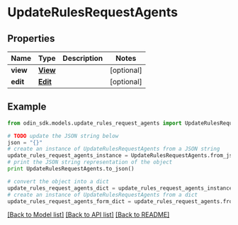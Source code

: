 # UpdateRulesRequestAgents


## Properties

Name | Type | Description | Notes
------------ | ------------- | ------------- | -------------
**view** | [**View**](View.md) |  | [optional] 
**edit** | [**Edit**](Edit.md) |  | [optional] 

## Example

```python
from odin_sdk.models.update_rules_request_agents import UpdateRulesRequestAgents

# TODO update the JSON string below
json = "{}"
# create an instance of UpdateRulesRequestAgents from a JSON string
update_rules_request_agents_instance = UpdateRulesRequestAgents.from_json(json)
# print the JSON string representation of the object
print UpdateRulesRequestAgents.to_json()

# convert the object into a dict
update_rules_request_agents_dict = update_rules_request_agents_instance.to_dict()
# create an instance of UpdateRulesRequestAgents from a dict
update_rules_request_agents_form_dict = update_rules_request_agents.from_dict(update_rules_request_agents_dict)
```
[[Back to Model list]](../README.md#documentation-for-models) [[Back to API list]](../README.md#documentation-for-api-endpoints) [[Back to README]](../README.md)


